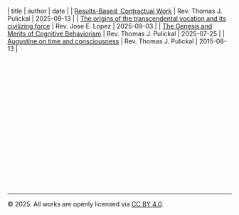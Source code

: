 | title | author | date |
| [Results-Based, Contractual Work](./essays/results_based_work.html) | Rev. Thomas J. Pulickal | 2025-09-13 |
| [The origins of the transcendental vocation and its civilizing force](./essays/transcendental_vocation.html) | Rev. Jose E. Lopez | 2025-09-03 |
| [The Genesis and Merits of Cognitive Behaviorism](./essays/cognitive_behaviorism_psychodynamism.html) | Rev. Thomas J. Pulickal | 2025-07-25 |
| [Augustine on time and consciousness](./essays/augustine_time.html) | Rev. Thomas J. Pulickal | 2015-08-13 |

<br><br><br><br><br><br><br><br><br><br><br><br><br><br><br><br><br>
* * *
© 2025. All works are openly licensed via [CC BY 4.0](http://creativecommons.org/licenses/by/4.0/).